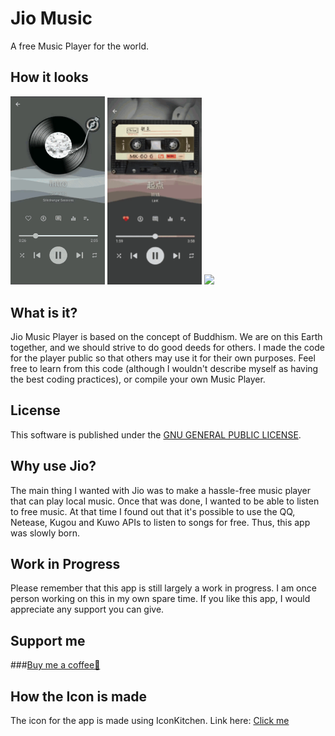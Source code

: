 # Jio Music

A free Music Player for the world.

<h2>How it looks</h2>

<span><img src="./screenshots/screen1.gif" width="30%">
<img src="./screenshots/screen2.gif" width="30%">
<img src="./screenshots/screen3.gif" width="30%"></span>

## What is it?

Jio Music Player is based on the concept of Buddhism. We are on this Earth together, and we should strive to do good deeds for others. I made the code for the player public so that others may use it for their own purposes. Feel free to learn from this code (although I wouldn't describe myself as having the best coding practices), or compile your own Music Player.

## License
This software is published under the [GNU GENERAL PUBLIC LICENSE](./COPYING).

## Why use Jio?
The main thing I wanted with Jio was to make a hassle-free music player that can play local music. Once that was done, I wanted to be able to listen to free music. At that time I found out that it's possible to use the QQ, Netease, Kugou and Kuwo APIs to listen to songs for free. Thus, this app was slowly born.

## Work in Progress
Please remember that this app is still largely a work in progress. I am once person working on this in my own spare time. If you like this app, I would appreciate any support you can give.

## Support me
###[Buy me a coffee🤗](https://www.buymeacoffee.com/alexanderg5)


## How the Icon is made
 The icon for the app is made using IconKitchen. Link here: [Click me](https://icon.kitchen/i/H4sIAAAAAAAAAzWQTU%2FDMAyG%2F0plrkOiGxtab3xsCATSJHoCcUgbN42U1iVNQNXU%2F46dwi157PdxnDN8KxdxhOIMjSmnAaEA2ymDsGJwaBqsA1dhbJWmH4aVuSdHntHFOt%2Fvmk1if0njlbbYh8Qe%2Fy%2FsriWTS2i72T0cD9yQ0FrQvl7fVFeMVG8ca663s%2BTfWpWk41e0vuaCvOiktLa9EWegAYo8X4G3puUpcqwoBOqWs8MmUZYNY2mDqOHZUvYaR1uzjakyzvbCb7PSRzdlR4%2B4NGQnpyb0qe%2Bpph6K4CPK7UVNFFkNbSoeadmxUZ11k7juEN8RYebJHeno5H8%2FeDvtyWrJsPlyDOQRPudf2G0vt4MBAAA%3D)
